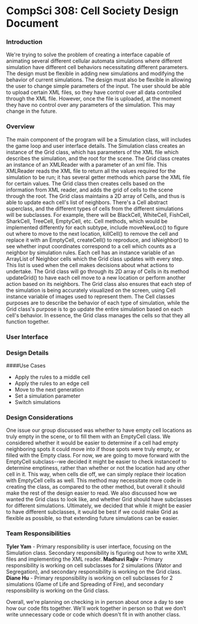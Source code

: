 CompSci 308: Cell Society Design Document
===================

### Introduction
We're trying to solve the problem of creating a interface capable of animating several different cellular automata simulations where different simulation have different cell behaviors necessitating different parameters. The design must be flexible in adding new simulations and modifying the behavior of current simulations. The design must also be flexible in allowing the user to change simple parameters of the input. The user should be able to upload certain XML files, so they have control over all data controlled through the XML file. However, once the file is uploaded, at the moment they have no control over any parameters of the simulation. This may change in the future. 
### Overview
The main component of the program will be a Simulation class, will includes the game loop and user interface details. The Simulation class creates an instance of the Grid class, which has parameters of the XML file which describes the simulation, and the root for the scene. The Grid class creates an instance of an XMLReader with a parameter of an xml file. This XMLReader reads the XML file to return all the values required for the simulation to be run; it has several getter methods which parse the XML file for certain values. The Grid class then creates cells based on the information from XML reader, and adds the grid of cells to the scene through the root. The Grid class maintains a 2D array of Cells, and thus is able to update each cell's list of neighbors. There's a Cell abstract superclass, and the different types of cells from the different simulations will be subclasses. For example, there will be BlackCell, WhiteCell, FishCell, SharkCell, TreeCell, EmptyCell, etc. Cell methods, which would be implemented differently for each subtype, include moveNewLoc() to figure out where to move to the next location, killCell() to remove the cell and replace it with an EmptyCell, createCell() to reproduce, and isNeighbor() to see whether input coordinates correspond to a cell which counts as a neighbor by simulation rules. Each cell has an instance variable of an ArrayList of Neighbor cells which the Grid class updates with every step. This list is used when the cell makes decisions about what actions to undertake. The Grid class will go through its 2D array of Cells in its method updateGrid() to have each cell move to a new location or perform another action based on its neighbors.  The Grid class also ensures that each step of the simulation is being accurately visualized on the screen, using Cell instance variable of images used to represent them. The Cell classes purposes are to describe the behavior of each type of simulation, while the Grid class's purpose is to go update the entire simulation based on each cell's behavior. In essence, the Grid class manages the cells so that they all function together.

### User Interface
### Design Details
####Use Cases

 - Apply the rules to a middle cell
 - Apply the rules to an edge cell
 - Move to the next generation
 - Set a simulation parameter 
 - Switch simulations

### Design Considerations
One issue our group discussed was whether to have empty cell locations as truly empty in the scene, or to fill them with an EmptyCell class. We considered whether it would be easier to determine if a cell had empty neighboring spots it could move into if those spots were truly empty, or filled with the Empty class. For now, we are going to move forward with the EmptyCell subclass--we decided it might be easier to check instanceof to determine emptiness, rather than whether or not the location had any other cell in it. This way, when cells die off, we can simply replace their location with EmptyCell cells as well. This method may necessitate more code in creating the class, as compared to the other method, but overall it should make the rest of the design easier to read. We also discussed how we wanted the Grid class to look like, and whether Grid should have subclasses for different simulations. Ultimately, we decided that while it might be easier to have different subclasses, it would be best if we could make Grid as flexible as possible, so that extending future simulations can be easier.

### Team Responsibilities
**Tyler Yam** - Primary responsibility is user interface, focusing on the Simulation class. Secondary responsibility is figuring out how to write XML files and implementing the XML reader.
**Madhavi Rajiv** - Primary responsibility is working on cell subclasses for 2 simulations (Wator and Segregation), and secondary responsibility is working on the Grid class.
**Diane Hu** - Primary responsibility is working on cell subclasses for 2 simulations (Game of Life and Spreading of Fire), and secondary responsibility is working on the Grid class.

Overall, we're planning on checking in in person about once a day to see how our code fits together. We'll work together in person so that we don't write unnecessary code or code which doesn't fit in with another class.
